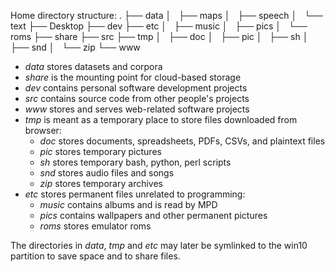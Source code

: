 Home directory structure:
.
├── data
│   ├── maps
│   ├── speech
│   └── text
├── Desktop
├── dev
├── etc
│   ├── music
│   ├── pics
│   └── roms
├── share
├── src
├── tmp
│   ├── doc
│   ├── pic
│   ├── sh
│   ├── snd
│   └── zip
└── www

* *data* stores datasets and corpora
* *share* is the mounting point for cloud-based storage
* *dev* contains personal software development projects
* *src* contains source code from other people's projects
* *www* stores and serves web-related software projects
* *tmp* is meant as a temporary place to store files downloaded from browser:
  + *doc* stores documents, spreadsheets, PDFs, CSVs, and plaintext files
  + *pic* stores temporary pictures
  + *sh* stores temporary bash, python, perl scripts
  + *snd* stores audio files and songs
  + *zip* stores temporary archives
* *etc* stores permanent files unrelated to programming:
  + *music* contains albums and is read by MPD
  + *pics* contains wallpapers and other permanent pictures
  + *roms* stores emulator roms

The directories in *data*, *tmp* and *etc* may later be symlinked to the win10 
partition to save space and to share files.
